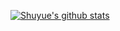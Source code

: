 [![Shuyue's github stats](https://github-readme-stats.vercel.app/api?username=SuperBruceJia&count_private=true&show_icons=true&theme=flag-india)](https://shuyuej.com/)
